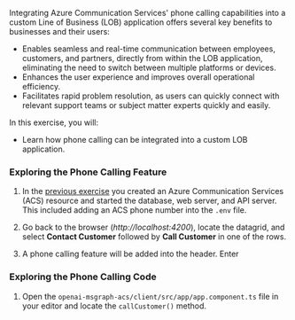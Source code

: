 <!-- markdownlint-disable MD041 -->

Integrating Azure Communication Services' phone calling capabilities into a custom Line of Business (LOB) application offers several key benefits to businesses and their users:

- Enables seamless and real-time communication between employees, customers, and partners, directly from within the LOB application, eliminating the need to switch between multiple platforms or devices. 
- Enhances the user experience and improves overall operational efficiency. 
- Facilitates rapid problem resolution, as users can quickly connect with relevant support teams or subject matter experts quickly and easily.

In this exercise, you will:
- Learn how phone calling can be integrated into a custom LOB application.

### Exploring the Phone Calling Feature

1. In the [previous exercise](/microsoft-cloud/dev/tutorials/openai-msgraph-acs/?tutorial-step=5) you created an Azure Communication Services (ACS) resource and started the database, web server, and API server. This included adding an ACS phone number into the `.env` file.

1. Go back to the browser (*http://localhost:4200*), locate the datagrid, and select **Contact Customer** followed by **Call Customer** in one of the rows.

1. A phone calling feature will be added into the header. Enter 



### Exploring the Phone Calling Code

1. Open the `openai-msgraph-acs/client/src/app/app.component.ts` file in your editor and locate the `callCustomer()` method.